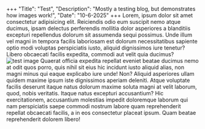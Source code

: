 +++
    "Title": "Test",
    "Description": "Mostly a testing blog, but demonstrates how images work!",
    "Date": "10-6-2025"
+++
Lorem, ipsum dolor sit amet consectetur adipisicing elit. Reiciendis odio eum suscipit nemo atque ducimus, ipsam delectus perferendis mollitia dolor asperiores a blanditiis excepturi repellendus dolorum sit assumenda sequi possimus.
Unde illum vel magni in tempora facilis laboriosam est dolorum necessitatibus sapiente optio modi voluptas perspiciatis iusto, aliquid dignissimos iure tenetur? Libero obcaecati facilis expedita, commodi aut velit quia ducimus?
![test image](/images/pf2_2fort_logo.jpg "Image")
Quaerat officia expedita repellat eveniet beatae ducimus nemo at odit quos porro, quis nihil sit eius hic incidunt iusto aliquid alias, non magni minus qui eaque explicabo iure unde! Non?
Aliquid asperiores ullam quidem maxime ipsum iste dignissimos aperiam deleniti. Atque voluptate facilis deserunt itaque natus dolorum maxime soluta magni at velit laborum, quod, nobis veritatis. Itaque natus excepturi accusantium?
Hic exercitationem, accusantium molestias impedit doloremque laborum qui nam perspiciatis saepe commodi nostrum labore quam reprehenderit repellat obcaecati facilis, a in eos consectetur placeat ipsum. Quam beatae reprehenderit dolorem libero!